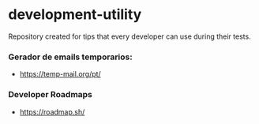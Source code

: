 # development-utility
Repository created for tips that every developer can use during their tests.


### Gerador de emails temporarios:
* https://temp-mail.org/pt/

### Developer Roadmaps
* https://roadmap.sh/

